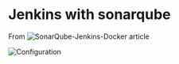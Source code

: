 # Jenkins with sonarqube

From ![SonarQube-Jenkins-Docker]("https://funnelgarden.com/sonarqube-jenkins-docker/") article

![Configuration]("diagrams/configuration.drawio.svg")
